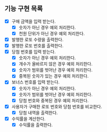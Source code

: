 ## 기능 구현 목록

- [x] 구매 금액을 입력 받는다.
  - [x] 숫자가 아닌 경우 예외 처리한다.
  - [x] 천원 단위가 아닌 경우 예외 처리한다.
- [x] 발행한 로또 수량을 출력한다.
- [x] 발행한 로또 번호를 출력한다.
- [x] 당첨 번호를 입력 받는다.
  - [x] 숫자가 아닌 경우 예외 처리한다.
  - [x] 개수가 올바르지 않은 경우 예외 처리한다.
  - [x] 숫자가 범위를 벗어난 경우 예외 처리한다.
  - [x] 중복된 숫자가 있는 경우 예외 처리한다.
- [x] 보너스 번호를 입력 받는다.
  - [x] 숫자가 아닌 경우 예외 처리한다.
  - [x] 숫자가 범위를 벗어난 경우 예외 처리한다.
  - [x] 당첨 번호와 중복된 경우 예외 처리한다.
- [x] 사용자가 구매한 로또 번호와 당첨 번호를 비교한다.
  - [x] 당첨 내역을 출력한다.
- [x] 수익률을 계산한다.
  - [x] 수익률을 출력한다.
